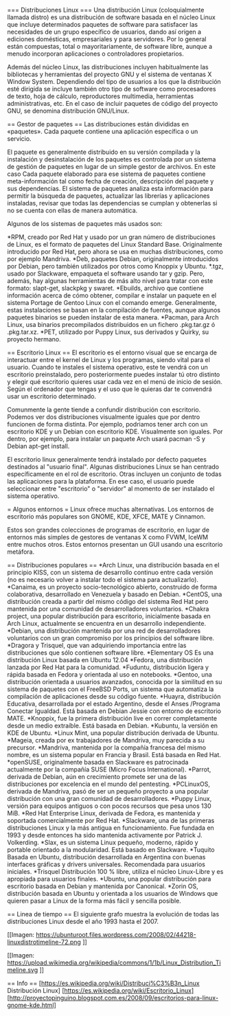 === Distribuciones Linux ===
Una distribución Linux (coloquialmente llamada distro) es una distribución de software basada en el núcleo Linux que incluye determinados paquetes de software para satisfacer las necesidades de un grupo específico de usuarios, dando así origen a ediciones domésticas, empresariales y para servidores. Por lo general están compuestas, total o mayoritariamente, de software libre, aunque a menudo incorporan aplicaciones o controladores propietarios.

Además del núcleo Linux, las distribuciones incluyen habitualmente las bibliotecas y herramientas del proyecto GNU y el sistema de ventanas X Window System. Dependiendo del tipo de usuarios a los que la distribución esté dirigida se incluye también otro tipo de software como procesadores de texto, hoja de cálculo, reproductores multimedia, herramientas administrativas, etc. En el caso de incluir paquetes de código del proyecto GNU, se denomina distribución GNU/Linux.

== Gestor de paquetes ==
Las distribuciones están divididas en «paquetes». Cada paquete contiene una aplicación específica o un servicio.

El paquete es generalmente distribuido en su versión compilada y la instalación y desinstalación de los paquetes es controlada por un sistema de gestión de paquetes en lugar de un simple gestor de archivos. En este caso Cada paquete elaborado para ese sistema de paquetes contiene meta-información tal como fecha de creación, descripción del paquete y sus dependencias. El sistema de paquetes analiza esta información para permitir la búsqueda de paquetes, actualizar las librerías y aplicaciones instaladas, revisar que todas las dependencias se cumplan y obtenerlas si no se cuenta con ellas de manera automática.

Algunos de los sistemas de paquetes más usados son:

*RPM, creado por Red Hat y usado por un gran número de distribuciones de Linux, es el formato de paquetes del Linux Standard Base. Originalmente introducido por Red Hat, pero ahora se usa en muchas distribuciones, como por ejemplo Mandriva.
*Deb, paquetes Debian, originalmente introducidos por Debian, pero también utilizados por otros como Knoppix y Ubuntu. 
*.tgz, usado por Slackware, empaqueta el software usando tar y gzip. Pero, además, hay algunas herramientas de más alto nivel para tratar con este formato: slapt-get, slackpkg y swaret.
*Ebuilds, archivo que contiene información acerca de cómo obtener, compilar e instalar un paquete en el sistema Portage de Gentoo Linux con el comando emerge. Generalmente, estas instalaciones se basan en la compilación de fuentes, aunque algunos paquetes binarios se pueden instalar de esta manera.
*Pacman, para Arch Linux, usa binarios precompilados distribuidos en un fichero .pkg.tar.gz ó .pkg.tar.xz.
*PET, utilizado por Puppy Linux, sus derivados y Quirky, su proyecto hermano.

== Escritorio Linux ==
El escritorio es el entorno visual que se encarga de interactuar entre el kernel de Linux y los programas, siendo vital para el usuario. Cuando te instales el sistema operativo, este te vendrá con un escritorio preinstalado, pero posteriormente puedes instalar tú otro distinto y elegir qué escritorio quieres usar cada vez en el menú de inicio de sesión. Según el ordenador que tengas y el uso que le quieras dar te convendrá usar un escritorio determinado. 

Comunmente la gente tiende a confundir distribución con escritorio. Podemos ver dos distribuciones visualmente iguales que por dentro funcionen de forma distinta. Por ejemplo, podriamos tener arch con un escritorio KDE y un Debian con escritorio KDE. Visualmente son iguales. Por dentro, por ejemplo, para instalar un paquete Arch usará pacman -S y Debian apt-get install.

El escritorio linux generalmente tendrá instalado por defecto paquetes destinados al "usuario final". Algunas distribuciones Linux se han centrado específicamente en el rol de escritorio. Otras incluyen un conjunto de todas las aplicaciones para la plataforma. En ese caso, el usuario puede seleccionar entre "escritorio" o "servidor" al momento de ser instalado el sistema operativo.

= Algunos entornos =
Linux ofrece muchas alternativas. Los entornos de escritorio más populares son GNOME, KDE, XFCE, MATE y Cinnamon.

Estos son grandes colecciones de programas de escritorio, en lugar de entornos más simples de gestores de ventanas X como FVWM, IceWM entre muchos otros. Estos entornos presentan un GUI usando una escritorio metáfora.

== Distribuciones populares ==
*Arch Linux, una distribución basada en el principio KISS, con un sistema de desarrollo continuo entre cada versión (no es necesario volver a instalar todo el sistema para actualizarlo).
*Canaima, es un proyecto socio-tecnológico abierto, construido de forma colaborativa, desarrollado en Venezuela y basado en Debian.
*CentOS, una distribución creada a partir del mismo código del sistema Red Hat pero mantenida por una comunidad de desarrolladores voluntarios.
*Chakra project, una popular distribución para escritorio, inicialmente basada en Arch Linux, actualmente se encuentra en un desarrollo independiente.
*Debian, una distribución mantenida por una red de desarrolladores voluntarios con un gran compromiso por los principios del software libre.
*Dragora y Trisquel, que van adquiriendo importancia entre las distribuciones que sólo contienen software libre.
*Elementary OS Es una distribución Linux basada en Ubuntu 12.04
*Fedora, una distribución lanzada por Red Hat para la comunidad.
*Fuduntu, distribución ligera y rápida basada en Fedora y orientada al uso en notebooks.
*Gentoo, una distribución orientada a usuarios avanzados, conocida por la similitud en su sistema de paquetes con el FreeBSD Ports, un sistema que automatiza la compilación de aplicaciones desde su código fuente.
*Huayra, distribución Educativa, desarrollada por el estado Argentino, desde el Anses /Programa Conectar Igualdad. Está basada en Debian Jessie con entorno de escritorio MATE.
*Knoppix, fue la primera distribución live en correr completamente desde un medio extraíble. Está basada en Debian.
*Kubuntu, la versión en KDE de Ubuntu.
*Linux Mint, una popular distribución derivada de Ubuntu.
*Mageia, creada por ex trabajadores de Mandriva, muy parecida a su precursor.
*Mandriva, mantenida por la compañía francesa del mismo nombre, es un sistema popular en Francia y Brasil. Está basada en Red Hat.
*openSUSE, originalmente basada en Slackware es patrocinada actualmente por la compañía SUSE (Micro Focus International).
*Parrot, derivada de Debian, aún en crecimiento promete ser una de las distribuciones por excelencia en el mundo del pentesting.
*PCLinuxOS, derivada de Mandriva, pasó de ser un pequeño proyecto a una popular distribución con una gran comunidad de desarrolladores.
*Puppy Linux, versión para equipos antiguos o con pocos recursos que pesa unos 130 MiB.
*Red Hat Enterprise Linux, derivada de Fedora, es mantenida y soportada comercialmente por Red Hat.
*Slackware, una de las primeras distribuciones Linux y la más antigua en funcionamiento. Fue fundada en 1993 y desde entonces ha sido mantenida activamente por Patrick J. Volkerding.
*Slax, es un sistema Linux pequeño, moderno, rápido y portable orientado a la modularidad. Está basado en Slackware.
*Tuquito Basada en Ubuntu, distribución desarrollada en Argentina con buenas interfaces gráficas y drivers universales. Recomendada para usuarios iniciales.
*Trisquel Distribución 100 % libre, utiliza el núcleo Linux-Libre y es apropiada para usuarios finales.
*Ubuntu, una popular distribución para escritorio basada en Debian y mantenida por Canonical.
*Zorin OS, distribución basada en Ubuntu y orientada a los usuarios de Windows que quieren pasar a Linux de la forma más fácil y sencilla posible.


== Linea de tiempo ==
El siguiente grafo muestra la evolución de todas las distribuciones Linux desde el año 1993 hasta el 2007.

[[Imagen: https://ubunturoot.files.wordpress.com/2008/02/44218-linuxdistrotimeline-72.png ]]

[[Imagen: https://upload.wikimedia.org/wikipedia/commons/1/1b/Linux_Distribution_Timeline.svg ]]



== Info ==
[https://es.wikipedia.org/wiki/Distribuci%C3%B3n_Linux Distribución Linux]
[https://es.wikipedia.org/wiki/Escritorio_Linux]
[http://proyectopinguino.blogspot.com.es/2008/09/escritorios-para-linux-gnome-kde.html]
